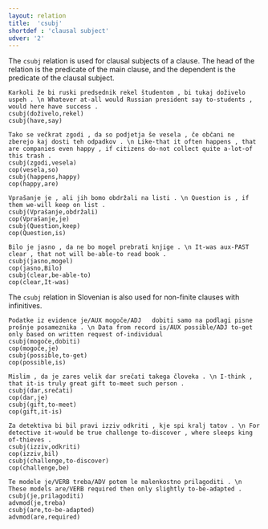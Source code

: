 ```yaml
---
layout: relation
title:  'csubj'
shortdef : 'clausal subject'
udver: '2'
---
```


The `csubj` relation is used for clausal subjects of a clause. The head of the relation is the predicate of the main clause, and the dependent is the predicate of the clausal subject. 

~~~ sdparse
Karkoli že bi ruski predsednik rekel študentom , bi tukaj doživelo uspeh . \n Whatever at-all would Russian president say to-students , would here have success . 
csubj(doživelo,rekel)
csubj(have,say)
~~~
~~~ sdparse
Tako se večkrat zgodi , da so podjetja še vesela , če občani ne zberejo kaj dosti teh odpadkov . \n Like-that it often happens , that are companies even happy , if citizens do-not collect quite a-lot-of this trash .
csubj(zgodi,vesela)
cop(vesela,so)
csubj(happens,happy)
cop(happy,are)
~~~
~~~ sdparse
Vprašanje je , ali jih bomo obdržali na listi . \n Question is , if them we-will keep on list . 
csubj(Vprašanje,obdržali)
cop(Vprašanje,je)
csubj(Question,keep)
cop(Question,is)
~~~
~~~ sdparse
Bilo je	jasno , da ne bo mogel prebrati knjige . \n It-was aux-PAST clear , that not will be-able-to read book .
csubj(jasno,mogel)
cop(jasno,Bilo)
csubj(clear,be-able-to)
cop(clear,It-was)
~~~

The `csubj` relation in Slovenian is also used for non-finite clauses with infinitives.

~~~ sdparse
Podatke iz evidence je/AUX mogoče/ADJ	dobiti samo na podlagi pisne prošnje posameznika . \n Data from record is/AUX possible/ADJ to-get only based on written request of-individual
csubj(mogoče,dobiti)
cop(mogoče,je)
csubj(possible,to-get)
cop(possible,is)
~~~
~~~ sdparse
Mislim , da je zares velik dar srečati takega človeka . \n I-think , that it-is truly great gift to-meet such person .
csubj(dar,srečati)
cop(dar,je)
csubj(gift,to-meet)
cop(gift,it-is)
~~~
~~~ sdparse
Za detektiva bi bil pravi izziv odkriti , kje spi kralj tatov . \n For detective it-would be true challenge to-discover , where sleeps king of-thieves .
csubj(izziv,odkriti)
cop(izziv,bil)
csubj(challenge,to-discover)
cop(challenge,be)
~~~
~~~ sdparse
Te modele je/VERB treba/ADV potem le malenkostno prilagoditi . \n These models are/VERB required then only slightly to-be-adapted .
csubj(je,prilagoditi)
advmod(je,treba)
csubj(are,to-be-adapted)
advmod(are,required)
~~~
<!-- Interlanguage links updated Po 6. listopadu 2023, 21:42:43 CET -->
